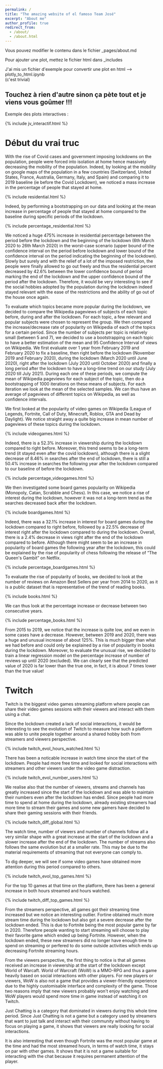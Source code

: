 ```yaml
---
permalink: /
title: "The amazing website of el famoso Team José"
excerpt: "About me"
author_profile: true
redirect_from: 
  - /about/
  - /about.html
---
```


Vous pouvez modifier le contenu dans le fichier _pages/about.md


Pour ajouter une plot, mettez le fichier html dans _includes

J'ai mis un fichier d'exemple pour convertir une plot en html --> plotly_to_html.ipynb  
(c'est trivial)

## Touchez à rien d'autre sinon ça pète tout et je viens vous goûmer !!!

Exemple des plots interactives : 

{% include jv_interactif.html %}






# Début du vrai truc 


With the rise of Covid cases and government imposing lockdowns on the population, people were forced into isolation at home hence massively decreasing the mobility of the population. Indeed, by looking at the mobility on google maps of the population in a few countries (Switzerland, United States, France, Australia, Germany, Italy, and Spain) and comparing it to 2019 baseline (ie before the Covid Lockdown), we noticed a mass increase in the percentage of people that stayed at home. 

{% include residential.html %}

Indeed, by performing a bootstrapping on our data and looking at the mean increase in percentage of people that stayed at home compared to the baseline during specific periods of the lockdown.

{% include percentage_residential.html %}

We noticed a huge 475% increase in residential percentage between the period before the lockdown and the beginning of the lockdown (6th March 2020 to 26th March 2020) in the worst-case scenario (upper bound of the confidence interval on the period before lockdown and lower bound of the confidence interval on the period indicating the beginning of the lockdown).
Slowly but surely and with the relief of a lot of the imposed restriction, the people were finally allowed to go out freely and thus the residential percent decreased by 42.6% between the lower confidence bound of period marking the end of the lockdown and the upper confidence bound of the period after the lockdown.
Therefore, it would be very interesting to see if the social hobbies adopted by the population during the lockdown indeed stayed relevant with the ease of the restrictions and the ability of go out of the house once again.


To evaluate which topics became more popular during the lockdown, we decided to compare the Wikipedia pageviews of subjects of each topic before, during and after the lockdown. For each topic, a few relevant and popular subjects were chosen to represent the group.
We then compared the increase/decrease rate of popularity on Wikipedia of each of the topics for a certain period. Since the number of subjects per topic is relatively small (between 5 and 7), we decided to use a bootstrapping on each topic to have a better estimation of the mean and 95 Confidence Interval of views on Wikipedia.
We first evaluate over 1 year from February 2019 and February 2020 to fix a baseline, then right before the lockdown (November 2019 and February 2020), during the lockdown (March 2020 until June 2020), right after the lockdown (July 2020 until October 2020) and finally a long period after the lockdown to have a long-time trend on our study (July 2020 till July 2021). During each one of these periods, we compute the mean of Wikipedia pageviews for each subject of the topic, then do a bootstrapping of 1000 iterations on these means of subjects. For each iteration we look at the mean of the selected samples. We can thus have an average of pageviews of different topics on Wikipedia, as well as confidence intervals.


We first looked at the popularity of video games on Wikipedia (League of Legends, Fortnite, Call of Duty, Minecraft, Roblox, GTA and Dead by Daylight). We notice straight away a quite big increase in mean number of pageviews of these topics during the lockdown. 

{% include videogames.html %}

Indeed, there is a 52.3% increase in viewership during the lockdown compared to right before. Moreover, this trend seems to be a long-term trend (it stayed even after the covid lockdown), although there is a slight decrease of 8.46% in searches after the end of lockdown, there is still a 50.4% increase in searches the following year after the lockdown compared to our baseline of before the lockdown.

{% include percentage_videogames.html %}

We then investigated some board games popularity on Wikipedia (Monopoly, Catan, Scrabble and Chess). In this case, we notice a rise of interest during the lockdown, however it was not a long-term trend as the searches decreased back after the lockdown. 

{% include boardgames.html %}

Indeed, there was a 32.1% increase in interest for board games during the lockdown compared to right before, followed by a 22.5% decrease of interest right after the lockdown compared to during the lockdown. Overall, there is a 2.4% decrease in views right after the end of the lockdown compared to before. Although there might seem to be an increase in popularity of board games the following year after the lockdown, this could be explained by the rise of popularity of chess following the release of “The Queen's Gambit” on Netflix.

{% include percentage_boardgames.html %}

To evaluate the rise of popularity of books, we decided to look at the number of reviews on Amazon Best Sellers per year from 2014 to 2020, as it is a public dataset that is representative of the trend of reading books. 

{% include books.html %}

We can thus look at the percentage increase or decrease between two consecutive years. 

{% include percentage_books.html %}

From 2015 to 2019, we notice that the increase is quite low, and we even in some cases have a decrease. However, between 2019 and 2020, there was a huge and unusual increase of about 125%. This is much bigger than what we had before and could only be explained by a rise of popularity in books during the lockdown. Moreover, to evaluate the unusual rise, we decided to train a linear regression model on the percentage increase of number of reviews up until 2020 (excluded). We can clearly see that the predicted value of 2020 is far lower than the true one, in fact, it is about 7 times lower than the true value! 

# Twitch

Twitch is the biggest video games streaming platform where people can share their video games sessions with their viewers and interact with them using a chat.

Since the lockdown created a lack of social interactions, it would be interesting to see the evolution of Twitch to measure how such a platform was able to unite people together around a shared hobby both from streamers and viewers perspective.

{% include twitch_evol_hours_watched.html %}

There has been a noticable increase in watch time since the start of the lockdown. People had more free time and looked for social interactions with streamers and other viewers under the video game distraction.

{% include twitch_evol_number_users.html %}

We realise also that the number of viewers, streams and channels has greatly increased since the start of the lockdown and was able to maintain their numbers even after the lockdown has ended. Since people had more time to spend at home during the lockdown, already existing streamers had more time to stream their games and some new gamers have decided to share their gaming sessions with their friends.

{% include twitch_diff_global.html %}

The watch time, number of viewers and number of channels follow all a very similar shape with a great increase at the start of the lockdown and a slower increase after the end of the lockdown. The number of streams also follows the same evolution but at a smaller rate. This may be due to the material requirements of streaming that not everyone can comply to.

To dig deeper, we will see if some video games have obtained more attention during this period compared to others.

{% include twitch_evol_top_games.html %}

For the top 10 games at that time on the platform, there has been a general increase in both hours streamed and hours watched.

{% include twitch_diff_top_games.html %}

From the streamers perspective, all games got their streaming time increased but we notice an interesting outlier. Fortine obtained much more stream time during the lockdown but also got a severe decrease after the lockdown ended. This is due to Fortnite being the most popular game by far in 2020. Therefore people wanting to start streaming will choose to play their favorite game which ended up being Fortnite. However, when the lockdown ended, these new streamers did no longer have enough time to spend on streaming or perfered to do some outside activities which ends up decreasing Fortnite streaming hours.

From the viewers perspective, the first thing to notice is that all games received an increase in viewership at the start of the lockdown except World of Warcaft. World of Warcraft (WoW) is a MMO-RPG and thus a game heavily based on social interactions with other players. For new players or viewers, WoW is also not a game that provides a viewer-friendly experience due to the highly customisable interface and complexity of the game. Those two reasons imply that new viewers probably won't enjoy watching and WoW players would spend more time in game instead of watching it on Twitch.

Just Chatting is a category that dominated in viewers during this whole time period. Since Just Chatting is not a game but a category used by streamers that want to just talk and interact with their community without having to focus on playing a game, it shows that viewers are really looking for social interactions.

It is also interesting that even though Fortnite was the most popular game at the time and had the most streamed hours, in terms of watch time, it stays on par with other games. It shows that it is not a game suitable for interacting with the chat because it requires permanent attention of the player.
